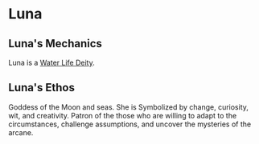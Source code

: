 # Luna

## Luna's Mechanics

Luna is a [Water Life Deity](../Deity%20Mechanics/Water%20Life%20Deity.md).

## Luna's Ethos

Goddess of the Moon and seas. She is Symbolized by change, curiosity, wit, and creativity. Patron of the those who are willing to adapt to the circumstances, challenge assumptions, and uncover the mysteries of the arcane.
